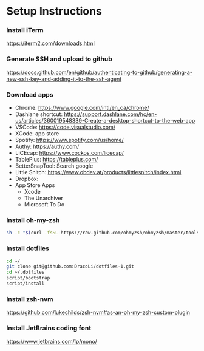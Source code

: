 # Setup Instructions


### Install iTerm
https://iterm2.com/downloads.html

### Generate SSH and upload to github
https://docs.github.com/en/github/authenticating-to-github/generating-a-new-ssh-key-and-adding-it-to-the-ssh-agent

### Download apps
- Chrome: https://www.google.com/intl/en_ca/chrome/
- Dashlane shortcut: https://support.dashlane.com/hc/en-us/articles/360019548339-Create-a-desktop-shortcut-to-the-web-app
- VSCode: https://code.visualstudio.com/
- XCode: app store
- Spotify: https://www.spotify.com/us/home/
- Authy: https://authy.com/
- LICEcap: https://www.cockos.com/licecap/
- TablePlus: https://tableplus.com/
- BetterSnapTool: Search google
- Little Snitch: https://www.obdev.at/products/littlesnitch/index.html
- Dropbox:
- App Store Apps
  - Xcode
  - The Unarchiver
  - Microsoft To Do

### Install oh-my-zsh
```sh
sh -c "$(curl -fsSL https://raw.github.com/ohmyzsh/ohmyzsh/master/tools/install.sh)"

```

### Install dotfiles
```sh
cd ~/
git clone git@github.com:DracoLi/dotfiles-1.git
cd ~/.dotfiles
script/bootstrap
script/install
```

### Install zsh-nvm
https://github.com/lukechilds/zsh-nvm#as-an-oh-my-zsh-custom-plugin

### Install JetBrains coding font
https://www.jetbrains.com/lp/mono/
